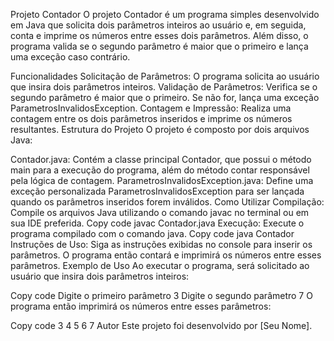 Projeto Contador
O projeto Contador é um programa simples desenvolvido em Java que solicita dois parâmetros inteiros ao usuário e, em seguida, conta e imprime os números entre esses dois parâmetros. Além disso, o programa valida se o segundo parâmetro é maior que o primeiro e lança uma exceção caso contrário.

Funcionalidades
Solicitação de Parâmetros: O programa solicita ao usuário que insira dois parâmetros inteiros.
Validação de Parâmetros: Verifica se o segundo parâmetro é maior que o primeiro. Se não for, lança uma exceção ParametrosInvalidosException.
Contagem e Impressão: Realiza uma contagem entre os dois parâmetros inseridos e imprime os números resultantes.
Estrutura do Projeto
O projeto é composto por dois arquivos Java:

Contador.java: Contém a classe principal Contador, que possui o método main para a execução do programa, além do método contar responsável pela lógica de contagem.
ParametrosInvalidosException.java: Define uma exceção personalizada ParametrosInvalidosException para ser lançada quando os parâmetros inseridos forem inválidos.
Como Utilizar
Compilação: Compile os arquivos Java utilizando o comando javac no terminal ou em sua IDE preferida.
Copy code
javac Contador.java
Execução: Execute o programa compilado com o comando java.
Copy code
java Contador
Instruções de Uso: Siga as instruções exibidas no console para inserir os parâmetros. O programa então contará e imprimirá os números entre esses parâmetros.
Exemplo de Uso
Ao executar o programa, será solicitado ao usuário que insira dois parâmetros inteiros:

Copy code
Digite o primeiro parâmetro
3
Digite o segundo parâmetro
7
O programa então imprimirá os números entre esses parâmetros:

Copy code
3
4
5
6
7
Autor
Este projeto foi desenvolvido por [Seu Nome].
